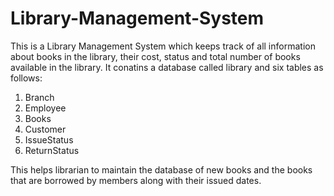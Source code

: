 # Library-Management-System
This is a Library Management System which keeps track of all information about books in the library, their cost, status and total number of books available in the library.
It conatins a database called library and six tables as follows:
1. Branch 
2. Employee 
3. Books
4. Customer
5. IssueStatus
6. ReturnStatus

This helps librarian to maintain the database of new books and the books that are borrowed by members along with their issued dates.
